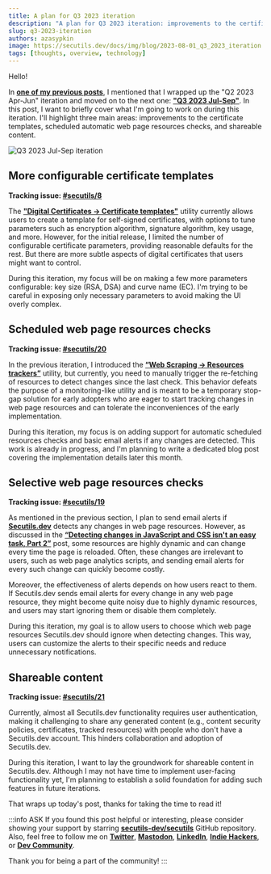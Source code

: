 ```yaml
---
title: A plan for Q3 2023 iteration
description: "A plan for Q3 2023 iteration: improvements to the certificate templates, scheduled automatic web page resources checks, and shareable content."
slug: q3-2023-iteration
authors: azasypkin
image: https://secutils.dev/docs/img/blog/2023-08-01_q3_2023_iteration.png
tags: [thoughts, overview, technology]
---
```

Hello!

In [**one of my previous posts**](https://secutils.dev/docs/blog/alpha2-release), I mentioned that I wrapped up the "Q2 2023 Apr-Jun" iteration and moved on to the next one: [**"Q3 2023 Jul-Sep"**](https://github.com/orgs/secutils-dev/projects/1/views/1). In this post, I want to briefly cover what I'm going to work on during this iteration. I'll highlight three main areas: improvements to the certificate templates, scheduled automatic web page resources checks, and shareable content.

![Q3 2023 Jul-Sep iteration](https://secutils.dev/docs/img/blog/2023-08-01_q3_2023_iteration.png)

<!--truncate-->

## More configurable certificate templates

**Tracking issue: [#secutils/8](https://github.com/secutils-dev/secutils/issues/8)**

The **["Digital Certificates → Certificate templates"](https://secutils.dev/docs/guides/digital_certificates/certificate_templates)** utility currently allows users to create a template for self-signed certificates, with options to tune parameters such as encryption algorithm, signature algorithm, key usage, and more. However, for the initial release, I limited the number of configurable certificate parameters, providing reasonable defaults for the rest. But there are more subtle aspects of digital certificates that users might want to control.

During this iteration, my focus will be on making a few more parameters configurable: key size (RSA, DSA) and curve name (EC). I'm trying to be careful in exposing only necessary parameters to avoid making the UI overly complex.

## Scheduled web page resources checks

**Tracking issue: [#secutils/20](https://github.com/secutils-dev/secutils/issues/20)**

In the previous iteration, I introduced the [**“Web Scraping → Resources trackers”**](https://secutils.dev/docs/guides/web_scraping/resources) utility, but currently, you need to manually trigger the re-fetching of resources to detect changes since the last check. This behavior defeats the purpose of a monitoring-like utility and is meant to be a temporary stop-gap solution for early adopters who are eager to start tracking changes in web page resources and can tolerate the inconveniences of the early implementation.

During this iteration, my focus is on adding support for automatic scheduled resources checks and basic email alerts if any changes are detected. This work is already in progress, and I'm planning to write a dedicated blog post covering the implementation details later this month.

## Selective web page resources checks

**Tracking issue: [#secutils/19](https://github.com/secutils-dev/secutils/issues/19)**

As mentioned in the previous section, I plan to send email alerts if [**Secutils.dev**](https://secutils.dev) detects any changes in web page resources. However, as discussed in the [**“Detecting changes in JavaScript and CSS isn't an easy task, Part 2”**](https://secutils.dev/docs/blog/detecting-changes-in-js-css-part-2#challenge-5-constantly-changing-resources) post, some resources are highly dynamic and can change every time the page is reloaded. Often, these changes are irrelevant to users, such as web page analytics scripts, and sending email alerts for every such change can quickly become costly.

Moreover, the effectiveness of alerts depends on how users react to them. If Secutils.dev sends email alerts for every change in any web page resource, they might become quite noisy due to highly dynamic resources, and users may start ignoring them or disable them completely.

During this iteration, my goal is to allow users to choose which web page resources Secutils.dev should ignore when detecting changes. This way, users can customize the alerts to their specific needs and reduce unnecessary notifications.

## Shareable content

**Tracking issue: [#secutils/21](https://github.com/secutils-dev/secutils/issues/21)**

Currently, almost all Secutils.dev functionality requires user authentication, making it challenging to share any generated content (e.g., content security policies, certificates, tracked resources) with people who don't have a Secutils.dev account. This hinders collaboration and adoption of Secutils.dev.

During this iteration, I want to lay the groundwork for shareable content in Secutils.dev. Although I may not have time to implement user-facing functionality yet, I'm planning to establish a solid foundation for adding such features in future iterations.

That wraps up today's post, thanks for taking the time to read it!

:::info ASK
If you found this post helpful or interesting, please consider showing your support by starring [**secutils-dev/secutils**](https://github.com/secutils-dev/secutils) GitHub repository. Also, feel free to follow me on [**Twitter**](https://twitter.com/aleh_zasypkin), [**Mastodon**](https://infosec.exchange/@azasypkin), [**LinkedIn**](https://www.linkedin.com/in/azasypkin/), [**Indie Hackers**](https://www.indiehackers.com/azasypkin/history), or [**Dev Community**](https://dev.to/azasypkin).

Thank you for being a part of the community!
:::
